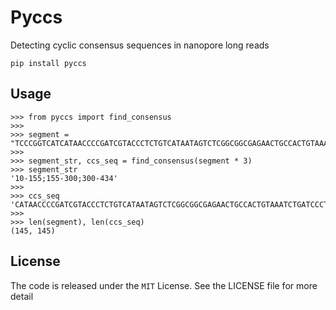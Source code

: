 # Pyccs

Detecting cyclic consensus sequences in nanopore long reads

```
pip install pyccs
```

## Usage 

```
>>> from pyccs import find_consensus
>>>
>>> segment = "TCCCGGTCATCATAACCCCGATCGTACCCTCTGTCATAATAGTCTCGGCGGCGAGAACTGCCACTGTAAATCTGATCCCTGTCTTGAGCTGCTCTCCATCCACCTCCCTCCACCACCTCCTCCTCTGTATGATCTGCTGTAATAG"
>>>
>>> segment_str, ccs_seq = find_consensus(segment * 3)
>>> segment_str
'10-155;155-300;300-434'
>>>
>>> ccs_seq
'CATAACCCCGATCGTACCCTCTGTCATAATAGTCTCGGCGGCGAGAACTGCCACTGTAAATCTGATCCCTGTCTTGAGCTGCTCTCCATCCACCTCCCTCCACCACCTCCTCCTCTGTATGATCTGCTGTAATAGTCCCGGTCAT'
>>>
>>> len(segment), len(ccs_seq)
(145, 145)
```

## License

The code is released under the `MIT` License. See the LICENSE file for more detail